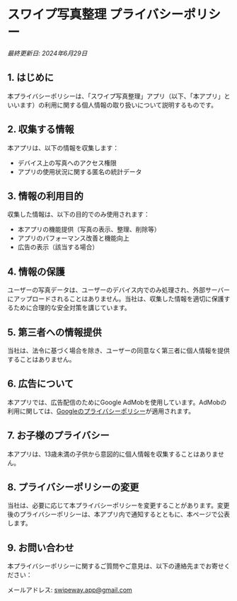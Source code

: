 # スワイプ写真整理 プライバシーポリシー

*最終更新日: 2024年6月29日*

## 1. はじめに

本プライバシーポリシーは、「スワイプ写真整理」アプリ（以下、「本アプリ」といいます）の利用に関する個人情報の取り扱いについて説明するものです。

## 2. 収集する情報

本アプリは、以下の情報を収集します：

- デバイス上の写真へのアクセス権限
- アプリの使用状況に関する匿名の統計データ

## 3. 情報の利用目的

収集した情報は、以下の目的でのみ使用されます：

- 本アプリの機能提供（写真の表示、整理、削除等）
- アプリのパフォーマンス改善と機能向上
- 広告の表示（該当する場合）

## 4. 情報の保護

ユーザーの写真データは、ユーザーのデバイス内でのみ処理され、外部サーバーにアップロードされることはありません。当社は、収集した情報を適切に保護するために合理的な安全対策を講じています。

## 5. 第三者への情報提供

当社は、法令に基づく場合を除き、ユーザーの同意なく第三者に個人情報を提供することはありません。

## 6. 広告について

本アプリでは、広告配信のためにGoogle AdMobを使用しています。AdMobの利用に関しては、[Googleのプライバシーポリシー](https://policies.google.com/privacy)が適用されます。

## 7. お子様のプライバシー

本アプリは、13歳未満の子供から意図的に個人情報を収集することはありません。

## 8. プライバシーポリシーの変更

当社は、必要に応じて本プライバシーポリシーを変更することがあります。変更後のプライバシーポリシーは、本アプリ内で通知するとともに、本ページで公表します。

## 9. お問い合わせ

本プライバシーポリシーに関するご質問やご意見は、以下の連絡先までお寄せください：

メールアドレス: swipeway.app@gmail.com

